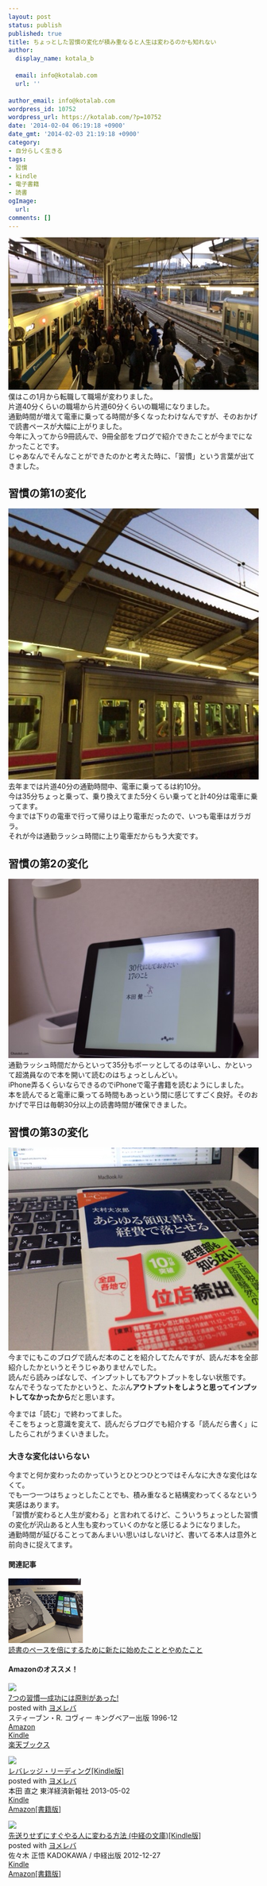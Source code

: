 ```yaml
---
layout: post
status: publish
published: true
title: ちょっとした習慣の変化が積み重なると人生は変わるのかも知れない
author:
  display_name: kotala_b

  email: info@kotalab.com
  url: ''

author_email: info@kotalab.com
wordpress_id: 10752
wordpress_url: https://kotalab.com/?p=10752
date: '2014-02-04 06:19:18 +0900'
date_gmt: '2014-02-03 21:19:18 +0900'
category:
- 自分らしく生きる
tags:
- 習慣
- kindle
- 電子書籍
- 読書
ogImage:
  url:
comments: []
---
```

<p><img src="/wp-content/uploads/change-habit_140204_01-546x307.jpg" alt="change-habit_140204_01" width="546" height="307" class="alignnone size-large wp-image-10753" /><br />
僕はこの1月から転職して職場が変わりました。<br />
片道40分くらいの職場から片道60分くらいの職場になりました。<br />
通勤時間が増えて電車に乗ってる時間が多くなったわけなんですが、そのおかげで読書ペースが大幅に上がりました。<br />
今年に入ってから9冊読んで、9冊全部をブログで紹介できたことが今までになかったことです。<br />
じゃあなんでそんなことができたのかと考えた時に、「習慣」という言葉が出てきました。<br />
</p>
<!--more-->
<h2>習慣の第1の変化</h2>
<p><img src="/wp-content/uploads/change-habit_140204_02-546x546.jpg" alt="change-habit_140204_02" width="546" height="546" class="alignnone size-large wp-image-10754" /><br />
去年までは片道40分の通勤時間中、電車に乗ってるは約10分。<br />
今は35分ちょっと乗って、乗り換えてまた5分くらい乗ってと計40分は電車に乗ってます。<br />
今までは下りの電車で行って帰りは上り電車だったので、いつも電車はガラガラ。<br />
それが今は通勤ラッシュ時間に上り電車だからもう大変です。</p>
<h2>習慣の第2の変化</h2>
<p><img src="/wp-content/uploads/books-30dai-to-do-17-things_140201-546x361.jpg" alt="books-30dai-to-do-17-things_140201" width="546" height="361" class="alignnone size-large wp-image-10727" /><br />
通勤ラッシュ時間だからといって35分もボーッとしてるのは辛いし、かといって超満員なので本を開いて読むのはちょっとしんどい。<br />
iPhone弄るくらいならできるのでiPhoneで電子書籍を読むようにしました。<br />
本を読んでると電車に乗ってる時間もあっという間に感じてすごく良好。そのおかげで平日は毎朝30分以上の読書時間が確保できました。</p>
<h2>習慣の第3の変化</h2>
<p><img src="/wp-content/uploads/books-tax-knowledge_140124-546x409.jpg" alt="books-tax- knowledge_140124" width="546" height="409" class="alignnone size-large wp-image-10642" /><br />
今までにもこのブログで読んだ本のことを紹介してたんですが、読んだ本を全部紹介したかというとそうじゃありませんでした。<br />
読んだら読みっぱなしで、インプットしてもアウトプットをしない状態です。<br />
なんでそうなってたかというと、たぶん<strong>アウトプットをしようと思ってインプットしてなかったから</strong>だと思います。</p>
<p>今までは「読む」で終わってました。<br />
そこをちょっと意識を変えて、読んだらブログでも紹介する「読んだら書く」にしたらこれがうまくいきました。</p>
<h3>大きな変化はいらない</h3>
<p>今までと何か変わったのかっていうとひとつひとつではそんなに大きな変化はなくて。<br />
でも一つ一つはちょっとしたことでも、積み重なると結構変わってくるなという実感はあります。<br />
「習慣が変わると人生が変わる」と言われてるけど、こういうちょっとした習慣の変化が沢山あると人生も変わっていくのかなと感じるようになりました。<br />
通勤時間が延びることってあんまいい思いはしないけど、書いてる本人は意外と前向きに捉えてます。</p>
<h4 class="rel">関連記事</h4>
<div class="shht">
<div class="shhtimg"><a href="/readingpace" target="_blank"><img src="/wp-content/uploads/readingpace_130902_01-546x407.jpg" alt="" width="150" height="130" /></a></div>
<div class="shhttext"><a href="/readingpace" target="_blank">読書のペースを倍にするために新たに始めたこととやめたこと</a><a href="https://b.hatena.ne.jp/entry/https://kotalab.com/readingpace" target="_blank"><img border="0" src="https://b.hatena.ne.jp/entry/image/https://kotalab.com/readingpace" alt="" /></a></div>
</div>
<h4 class="aam">Amazonのオススメ！</h4>
<div class="booklink-box">
<div class="booklink-image"><a href="https://www.amazon.co.jp/exec/obidos/asin/4906638015/same-22/" rel="nofollow" target="_blank"><img src="https://images-fe.ssl-images-amazon.com/images/I/51JHD9GEK0L._SL160_.jpg" style="border: none;" /></a></div>
<div class="booklink-info">
<div class="booklink-name"><a href="https://www.amazon.co.jp/exec/obidos/asin/4906638015/same-22/" rel="nofollow" target="_blank">7つの習慣―成功には原則があった!</a>
<div class="booklink-powered-date">posted with <a href="https://yomereba.com" rel="nofollow" target="_blank">ヨメレバ</a></div>
</div>
<div class="booklink-detail">スティーブン・R. コヴィー キングベアー出版 1996-12    </div>
<div class="booklink-link2">
<div class="shoplinkamazon"><a href="https://www.amazon.co.jp/exec/obidos/asin/4906638015/same-22/" rel="nofollow" target="_blank" title="アマゾン" >Amazon</a></div>
<div class="shoplinkkindle"><a href="https://www.amazon.co.jp/gp/search?keywords=7%82%C2%82%CC%8FK%8A%B5%81%5C%90%AC%8C%F7%82%C9%82%CD%8C%B4%91%A5%82%AA%82%A0%82%C1%82%BD%21&__mk_ja_JP=%83J%83%5E%83J%83i&url=node%3D2275256051&tag=same-22" rel="nofollow" target="_blank" >Kindle</a></div>
<div class="shoplinkrakuten"><a href="http://c.af.moshimo.com/af/c/click?a_id=374941&p_id=56&pc_id=56&pl_id=637&s_v=b5Rz2P0601xu&url=http%3A%2F%2Fbooks.rakuten.co.jp%2Frb%2F849430%2F" rel="nofollow" target="_blank" title="楽天ブックス" >楽天ブックス</a></div>
</p></div>
</div>
<div class="booklink-footer"></div>
</div>
<div class="booklink-box">
<div class="booklink-image"><a href="https://www.amazon.co.jp/exec/obidos/asin/B00978ZRTU/same-22/" rel="nofollow" target="_blank"><img src="https://images-fe.ssl-images-amazon.com/images/I/51mchcS7SiL._SL160_.jpg" style="border: none;" /></a></div>
<div class="booklink-info">
<div class="booklink-name"><a href="https://www.amazon.co.jp/exec/obidos/asin/B00978ZRTU/same-22/" rel="nofollow" target="_blank">レバレッジ・リーディング[Kindle版]</a>
<div class="booklink-powered-date">posted with <a href="https://yomereba.com" rel="nofollow" target="_blank">ヨメレバ</a></div>
</div>
<div class="booklink-detail">本田 直之 東洋経済新報社 2013-05-02    </div>
<div class="booklink-link2">
<div class="shoplinkkindle"><a href="https://www.amazon.co.jp/exec/obidos/ASIN/B00978ZRTU/same-22/" rel="nofollow" target="_blank" >Kindle</a></div>
<div class="shoplinkamazon"><a href="https://www.amazon.co.jp/exec/obidos/ASIN/4492042695/same-22/" rel="nofollow" target="_blank" title="アマゾン" >Amazon[書籍版]</a></div>
</p></div>
</div>
<div class="booklink-footer"></div>
</div>
<div class="booklink-box">
<div class="booklink-image"><a href="https://www.amazon.co.jp/exec/obidos/asin/B00ARBMSQG/same-22/" rel="nofollow" target="_blank"><img src="https://images-fe.ssl-images-amazon.com/images/I/51lLDYud3FL._SL160_.jpg" style="border: none;" /></a></div>
<div class="booklink-info">
<div class="booklink-name"><a href="https://www.amazon.co.jp/exec/obidos/asin/B00ARBMSQG/same-22/" rel="nofollow" target="_blank">先送りせずにすぐやる人に変わる方法 (中経の文庫)[Kindle版]</a>
<div class="booklink-powered-date">posted with <a href="https://yomereba.com" rel="nofollow" target="_blank">ヨメレバ</a></div>
</div>
<div class="booklink-detail">佐々木 正悟 KADOKAWA / 中経出版 2012-12-27    </div>
<div class="booklink-link2">
<div class="shoplinkkindle"><a href="https://www.amazon.co.jp/exec/obidos/ASIN/B00ARBMSQG/same-22/" rel="nofollow" target="_blank" >Kindle</a></div>
<div class="shoplinkamazon"><a href="https://www.amazon.co.jp/exec/obidos/ASIN/4806142476/same-22/" rel="nofollow" target="_blank" title="アマゾン" >Amazon[書籍版]</a></div>
</p></div>
</div>
<div class="booklink-footer"></div>
</div>
